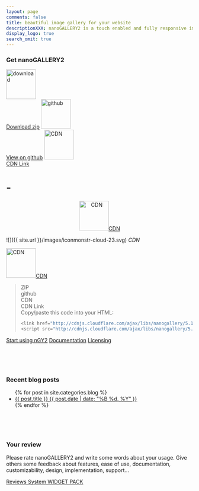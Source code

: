 ```yaml
---
layout: page
comments: false
title: beautiful image gallery for your website
descriptionXXX: nanoGALLERY2 is a touch enabled and fully responsive image gallery with justified, cascading and grid layout.<br>It supports self hosted images and pulling in Flickr, Picasa and Google+ photo albums.
display_logo: true
search_omit: true
---
```


<script>
  $(document).ready(function () {

    jQuery("#nanoGalleryHead").css('visibility','visible').nanoGallery({
      //userID:'34858669@N00',kind:'flickr',
      //blackList:'doors|kampuchea|vietnam|thailand|laos|yunnan',
      
      kind: 'picasa',
      userID:'111186676244625461692',
      blackList:'profil|scrapbook|Forhomepage',
      
      //thumbnailWidth:300, thumbnailHeight:200,
      //thumbnailL1Width:'240C xs100C sm100C', thumbnailL1Height:'160C xs100C sm100C',
      thumbnailL1Width:'240 xs100C sm100C', thumbnailL1Height:'160 xs100C sm100C',
      thumbnailWidth:'auto', thumbnailHeight:'200 xs80 sm150 la250 xl290',
      thumbnailHoverEffect:[{'name':'imageScale150', 'duration':700},{'name':'labelAppear75', 'duration':400},{'name':'descriptionAppear', 'duration':1000}],
      
      //maxWidth:948,
      //thumbnailHoverEffect:'labelSlideUpTop,borderLighter',
      //thumbnailHoverEffect:'borderLighter',
      paginationMaxLinesPerPage:1,
      viewerDisplayLogo:true,
      photoSorting:'random',
      albumSorting:'random',
      imageTransition : 'slide',
      galleryToolbarWidthAligned:false,
      thumbnailLabel:{display:false,align:'center', position:'overImageOnMiddle'},
      thumbnailL1Label:{display:true,align:'center', position:'overImageOnMiddle'},
      touchAnimationL1: true,
      touchAnimation:false,
      i18n:{
        thumbnailImageDescription:'view photo', thumbnailImageDescription_FR:'afficher photo',
        thumbnailAlbumDescription:'open gallery', thumbnailAlbumDescription_FR:'ouvrir galerie'
      },
      viewerToolbar: { standard:'minimizeButton,pageCounter,playPauseButton,linkOriginalButton,label', autoMinimize:5000 },
      galleryFullpageButton:true,
      supportIE8: false,
      paginationDots: true,
      locationHash:true,
      breadcrumbAutoHideTopLevel:true
    });

  });  
</script>

### Get nanoGALLERY2


<nav class="pagination" role="navigation">
<a href="{{ site.url }}/" title="download"><img src="{{ site.url }}/images/iconmonstr-download-14.svg" alt="download" style="width:80px;vertical-align:baseline;"><br>Download zip</a>
<a href="{{ site.url }}/" title="github"><img src="{{ site.url }}/images/iconmonstr-github-1.svg" alt="github" style="width:80px;vertical-align:baseline;"><br>View on github</a>
<a href="{{ site.url }}/" title="CDN"><img src="{{ site.url }}/images/iconmonstr-cloud-23.svg" alt="CDN" style="width:80px;vertical-align:baseline;"><br>CDN Link</a>
</nav>

# -  
  
<a class="btnWhite" href="{{ site.url }}/first_steps/"><div style="text-align:center;"><img src="{{ site.url }}/images/iconmonstr-cloud-23.svg" alt="CDN" style="width:80px;vertical-align:baseline;"><span>CDN</span></div></a>
  
  
![]({{ site.url }}/images/iconmonstr-cloud-23.svg)
*CDN*
  
  
<a markdown="0" class="btnWhite" href="{{ site.url }}/first_steps/"><img src="{{ site.url }}/images/iconmonstr-cloud-23.svg" alt="CDN" style="width:80px;vertical-align:baseline;">CDN</a>

> ZIP  
> github  
> CDN  
> CDN Link  
> Copy/paste this code into your HTML:  
> ~~~ javascript
> <link href="http://cdnjs.cloudflare.com/ajax/libs/nanogallery/5.10.0/css/nanogallery.min.css" rel="stylesheet">
> <script src="http://cdnjs.cloudflare.com/ajax/libs/nanogallery/5.10.0/jquery.nanogallery.min.js"></script>
> ~~~

<nav class="pagination" role="navigation">
<a markdown="0" class="btn" href="{{ site.url }}/first_steps/">Start using nGY2</a>
<a markdown="0" class="btn" href="{{ site.url }}/options/">Documentation</a>
<a markdown="0" class="btnGreen" href="{{ site.url }}/options/">Licensing</a>
</nav>
  
<br><br><br> 

### Recent blog posts  
  
<ul class="post-list">
{% for post in site.categories.blog %} 
  <!-- <li><article><a href="{{ site.url }}{{ post.url }}">{{ post.title }} <span class="entry-date"><time datetime="{{ post.date | date_to_xmlschema }}">{{ post.date | date: "%B %d, %Y" }}</time></span>{% if post.excerpt %} <span class="excerpt">{{ post.excerpt }}</span>{% endif %}</a></article></li> -->
  <li><article><a href="{{ site.url }}{{ post.url }}">{{ post.title }} <span class="entry-date"><time datetime="{{ post.date | date_to_xmlschema }}">{{ post.date | date: "%B %d, %Y" }}</time></span></a></article></li>
{% endfor %}
</ul>
  
<br><br><br>

### Your review  
Please rate nanoGALLERY2  and write some words about your usage. Give others some feedback about features, ease of use, documentation, customizability, design, implementation, support...

<div id="wpac-review"></div>
<script type="text/javascript">
wpac_init = window.wpac_init || [];
wpac_init.push({widget: 'Review', id: 223});
(function() {
    if ('WIDGETPACK_LOADED' in window) return;
    WIDGETPACK_LOADED = true;
    var mc = document.createElement('script');
    mc.type = 'text/javascript';
    mc.async = true;
    mc.src = 'https://app.widgetpack.com/widget.js';
    var s = document.getElementsByTagName('script')[0]; s.parentNode.insertBefore(mc, s.nextSibling);
})();
</script>
<a href="https://widgetpack.com" class="wpac-cr">Reviews System WIDGET PACK</a>

